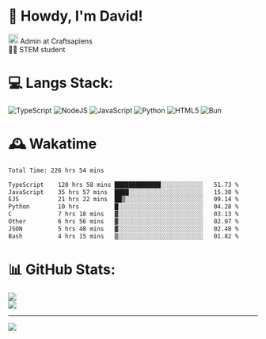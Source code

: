 # 👋 Howdy, I'm David!
<img src="https://cdn.discordapp.com/role-icons/959259258829021255/243d02ee3fbd0821de14bf13a0cde87b.webp?size=2048" height=20> Admin at Craftsapiens<br>👨‍🔬 STEM student

# 💻 Langs Stack:
![TypeScript](https://img.shields.io/badge/typescript-%23007ACC.svg?style=for-the-badge&logo=typescript&logoColor=white) ![NodeJS](https://img.shields.io/badge/node.js-6DA55F?style=for-the-badge&logo=node.js&logoColor=white) ![JavaScript](https://img.shields.io/badge/javascript-%23323330.svg?style=for-the-badge&logo=javascript&logoColor=%23F7DF1E) ![Python](https://img.shields.io/badge/python-3670A0?style=for-the-badge&logo=python&logoColor=ffdd54)  ![HTML5](https://img.shields.io/badge/html5-%23E34F26.svg?style=for-the-badge&logo=html5&logoColor=white) ![Bun](https://img.shields.io/badge/Bun-%23000000.svg?style=for-the-badge&logo=bun&logoColor=white) 

# 🕰️ Wakatime 
<!--START_SECTION:waka-->

```txt
Total Time: 226 hrs 54 mins

TypeScript    120 hrs 58 mins █████████████░░░░░░░░░░░░   51.73 %
JavaScript    35 hrs 57 mins  ████░░░░░░░░░░░░░░░░░░░░░   15.38 %
EJS           21 hrs 22 mins  ██▒░░░░░░░░░░░░░░░░░░░░░░   09.14 %
Python        10 hrs          █░░░░░░░░░░░░░░░░░░░░░░░░   04.28 %
C             7 hrs 18 mins   ▓░░░░░░░░░░░░░░░░░░░░░░░░   03.13 %
Other         6 hrs 56 mins   ▓░░░░░░░░░░░░░░░░░░░░░░░░   02.97 %
JSON          5 hrs 48 mins   ▓░░░░░░░░░░░░░░░░░░░░░░░░   02.48 %
Bash          4 hrs 15 mins   ▒░░░░░░░░░░░░░░░░░░░░░░░░   01.82 %
```

<!--END_SECTION:waka-->

# 📊 GitHub Stats:

![](https://github-readme-stats.vercel.app/api?username=davidcanas&theme=dark&hide_border=false&count_private=true)<br/>
![](https://github-readme-stats.vercel.app/api/top-langs/?username=davidcanas&theme=dark&hide_border=false&include_all_commits=true&count_private=true&layout=compact)

---
[![](https://visitcount.itsvg.in/api?id=davidcanas&icon=0&color=0)](https://visitcount.itsvg.in)

